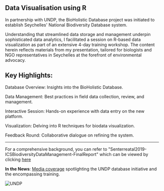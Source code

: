 ## Data Visualisation using R

In partnership with UNDP, the BioHolistic Database project was initiated to establish Seychelles' National Biodiversity Database system. 

Understanding that streamlined data storage and management underpin sophisticated data analytics, I facilitated a session on R-based data visualization as part of an extensive 4-day training workshop. The content herein reflects materials from my presentation, tailored for biologists and NGO representatives in Seychelles at the forefront of environmental advocacy.

## Key Highlights:

Database Overview: Insights into the BioHolistic Database.

Data Management: Best practices in field data collection, review, and management.

Interactive Session: Hands-on experience with data entry on the new platform.

Visualization: Delving into R techniques for biodata visualization.

Feedback Round: Collaborative dialogue on refining the system.

----------------------

For a comprehensive background, you can refer to "Senterreatal2019-ICSBiodiversityDataManagement-FinalReport" which can be viewed by clicking [here](https://www.researchgate.net/publication/334465810_Island_Conservation_Society_data_management_Standardise_data_collection_and_extend_current_database)

<b>In the News</b>: [Media coverage]( https://www.nation.sc/articles/2677/gos-undp-gef-outer-islands-project-funds-new-ics-database) spotlighting the UNDP database initiative and the encompassing training.

![UNDP](https://github.com/elilouise/Data-Visualisation-using-R/assets/53550369/c19958bd-e756-4164-ab21-ecd54bdc08ea)
